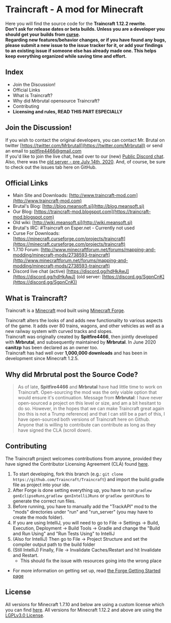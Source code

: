 # Traincraft - A mod for Minecraft

Here you will find the source code for the **Traincraft 1.12.2 rewrite**.  
**Don't ask for release dates or beta builds. Unless you are a developer you should get your builds from [curse](https://minecraft.curseforge.com/projects/traincraft).  
Regarding new features/behavior changes, or if you have found any bugs, please submit a new issue to the issue tracker for it, or add your findings to an existing issue if someone else has already made one.
This helps keep everything organized while saving time and effort.**

## Index
- Join the Discussion!
- Official Links
- What is Traincraft?
- Why did Mrbrutal opensource Traincraft?
- Contributing
- <b>Licensing and rules, READ THIS PART ESPECIALLY</b>

## Join the Discussion!
If you wish to contact the original developers, you can contact Mr. Brutal on twitter [https://twitter.com/Mrbrutall](https://twitter.com/Mrbrutall) or send an email to spitfire4466@gmail.com  
If you'd like to join the live chat, head over to our (new) [Public Discord chat](https://discord.gg/hdHkAwJ). Also, there was the [old server - pre July 14th, 2020](https://discord.gg/SgpnCnK). 
And, of course, be sure to check out the issues tab here on GitHub.

## Official Links
* Main Site and Downloads: [http://www.traincraft-mod.com](http://www.traincraft-mod.com)
* Brutal's Blog: [http://blog.meansoft.si](http://blog.meansoft.si)
* Our Blog: [https://traincraft-mod.blogspot.com](https://traincraft-mod.blogspot.com)
* Old wiki: [http://wiki.meansoft.si](http://wiki.meansoft.si)
* Brutal's IRC: #Traincraft on Esper.net - Currently not used
* Curse For Downloads: [https://minecraft.curseforge.com/projects/traincraft](https://minecraft.curseforge.com/projects/traincraft)
* 1.7.10 Forum: [http://www.minecraftforum.net/forums/mapping-and-modding/minecraft-mods/2738593-traincraft](http://www.minecraftforum.net/forums/mapping-and-modding/minecraft-mods/2738593-traincraft)
* Discord live chat (active) [https://discord.gg/hdHkAwJ](https://discord.gg/hdHkAwJ)  (old server: [https://discord.gg/SgpnCnK](https://discord.gg/SgpnCnK))

## What is Traincraft?
Traincraft is a [Minecraft](https://minecraft.net/) mod built using [Minecraft Forge](https://github.com/MinecraftForge).

Traincraft alters the looks of and adds new functionality to various aspects of the game. It adds over 80 trains, wagons, and other vehicles as well as a new railway system with curved tracks and slopes.  
Traincraft was originally created by **Spitfire4466**, then jointly developed with **Mrbrutal**, and subsequently maintained by **Mrbrutal**. In June 2020 **canitzp** has been declared as an owner too.   
Traincraft has had well over **1,000,000 downloads** and has been in development since Minecraft 1.2.5.

## Why did **Mrbrutal** post the Source Code?
> As of late, **Spitfire4466** and **Mrbrutal** have had little time to work on Traincraft. Open-sourcing the mod was the only viable option that would ensure it's continuation. Message from **Mrbrutal**: I have never open-sourced a project on this level or size, and am a bit hesitant to do so. However, in the hopes that we can make Traincraft great again (no this is not a Trump reference) and that I can still be a part of this, I have open-sourced both versions of Traincraft  here on Github. Anyone that is willing to contribute can contribute as long as they have signed the CLA (scroll down).

## Contributing
The Traincraft project welcomes contributions from anyone, provided they have signed the Contributor Licensing Agreement (CLA) found [here](https://cla-assistant.io/Traincraft/Traincraft).  

1. To start developing, fork this branch (e.g.: `git clone https://github.com/Traincraft/Traincraft`) and import the build.gradle file as project into your ide.  
2. After Forge is done setting everything up, you have to run `gradlew genEclipseRuns`,`gradlew genIntelliJRuns` or `gradlew genVCRuns` to generate the correct run files.  
3. Before running, you have to manually add the "TrackAPI" mod to the "mods" directories under "run" and "run_server" (you may have to create the mods folder).
4. If you are using IntelliJ, you will need to go to File -> Settings -> Build, Execution, Deployment -> Build Tools -> Gradle and change the "Build and Run Using" and "Run Tests Using" to IntelliJ
5. (Also for IntelliJ) Then go to File -> Project Structure and set the compiler output path to the build folder
6. (Still IntelliJ) Finally, File -> Invalidate Caches/Restart and hit Invalidate and Restart. 
    * This should fix the issue with resources going into the wrong place
* For more information on getting set up, read [the Forge Getting Started page](https://mcforge.readthedocs.io/en/latest/gettingstarted/)

## License
All versions for Minecraft 1.7.10 and below are using a custom license which you can find [here](https://github.com/Traincraft/Traincraft/blob/master/LICENSE.md).
All versions for Minecraft 1.12.2 and above are using the [LGPLv3.0 License](https://github.com/IQAndreas/markdown-licenses/blob/master/gnu-lgpl-v3.0.md).
